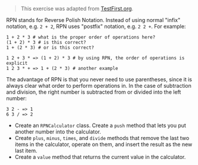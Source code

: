 > This exercise was adapted from [TestFirst.org](http://testfirst.org/).

RPN stands for Reverse Polish Notation. Instead of using normal "infix" notation, e.g. `2 + 2`, RPN uses "postfix" notation, e.g. `2 2 +`. For example:

```
1 + 2 * 3 # what is the proper order of operations here?
(1 + 2) * 3 # is this correct?
1 + (2 * 3) # or is this correct?

1 2 + 3 * => (1 + 2) * 3 # by using RPN, the order of operations is explicit
1 2 3 * + => 1 + (2 * 3) # another example
```

The advantage of RPN is that you never need to use parentheses, since it is always clear what order to perform operations in. In the case of subtraction and division, the right number is subtracted from or divided into the left number:

```
3 2 - => 1
6 3 / => 2
```

* Create an `RPNCalculator` class. Create a `push` method that lets you put another number into the calculator.
* Create `plus`, `minus`, `times`, and `divide` methods that remove the last two items in the calculator, operate on them, and insert the result as the new last item.
* Create a `value` method that returns the current value in the calculator.
